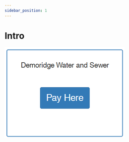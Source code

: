 ```yaml
---
sidebar_position: 1
---
```


# Intro

![Docs Version Dropdown](../../../static/files/water-sewe.png)
